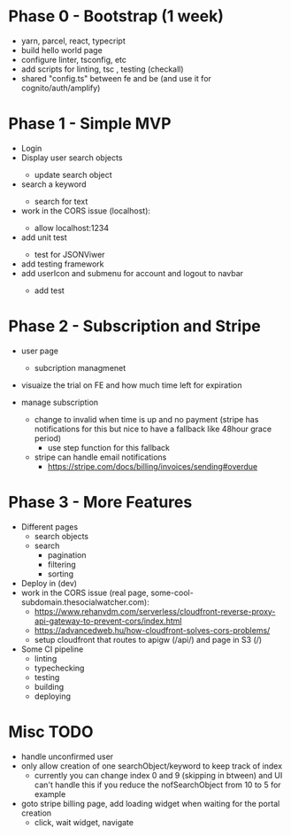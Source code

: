 # Phase 0 - Bootstrap (1 week)

- yarn, parcel, react, typecript <DONE>
- build hello world page <DONE>
- configure linter, tsconfig, etc <DONE>
- add scripts for linting, tsc , testing (checkall) <DONE>
- shared "config.ts" between fe and be (and use it for cognito/auth/amplify) <DONE>

# Phase 1 - Simple MVP

- Login <DONE>
- Display user search objects <DONE>
  - update search object <DONE>
- search a keyword <DONE>
  - search for text <DONE>
- work in the CORS issue (localhost): <DONE>
  - allow localhost:1234 <DONE>
- add unit test <DONE>
  - test for JSONViwer <DONE>
- add testing framework <DONE>
- add userIcon and submenu for account and logout to navbar <DONE>
  - add test <DONE>

# Phase 2 - Subscription and Stripe

- user page
  - subcription managmenet <DONE>
- visuaize the trial on FE and how much time left for expiration <DONE>

- manage subscription
  - change to invalid when time is up and no payment (stripe has notifications for this but nice to have a fallback like 48hour grace period)
    - use step function for this fallback
  - stripe can handle email notifications
    - https://stripe.com/docs/billing/invoices/sending#overdue

# Phase 3 - More Features

- Different pages
  - search objects
  - search
    - pagination
    - filtering
    - sorting
- Deploy in (dev)
- work in the CORS issue (real page, some-cool-subdomain.thesocialwatcher.com):
  - https://www.rehanvdm.com/serverless/cloudfront-reverse-proxy-api-gateway-to-prevent-cors/index.html
  - https://advancedweb.hu/how-cloudfront-solves-cors-problems/
  - setup cloudfront that routes to apigw (/api/) and page in S3 (/)
- Some CI pipeline
  - linting
  - typechecking
  - testing
  - building
  - deploying

# Misc TODO

- handle unconfirmed user
- only allow creation of one searchObject/keyword to keep track of index
  - currently you can change index 0 and 9 (skipping in btween) and UI can't handle this if you reduce the nofSearchObject from 10 to 5 for example
- goto stripe billing page, add loading widget when waiting for the portal creation
  - click, wait widget, navigate
